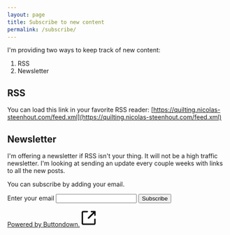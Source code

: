 ```yaml
---
layout: page
title: Subscribe to new content
permalink: /subscribe/
---
```


I'm providing two ways to keep track of new content:

1. RSS
2. Newsletter

## RSS

You can load this link in your favorite RSS reader: [https://quilting.nicolas-steenhout.com/feed.xml](https://quilting.nicolas-steenhout.com/feed.xml)

## Newsletter

I'm offering a newsletter if RSS isn't your thing. It will not be a high traffic newsletter. I'm looking at sending an update every couple weeks with links to all the new posts. 

You can subscribe by adding your email.

<form
  action="https://buttondown.email/api/emails/embed-subscribe/vavroom"
  method="post"
  target="popupwindow"
  onsubmit="window.open('https://buttondown.email/vavroom', 'popupwindow')"
  class="embeddable-buttondown-form"
>
  <label for="bd-email">Enter your email</label>
  <input type="email" name="email" id="bd-email" />
  
  <input type="submit" value="Subscribe" />
  <p>
    <a href="https://buttondown.email/refer/vavroom" target="_blank">Powered by Buttondown.<img src="/images/new-window-25.png" al="Opens in a new window"></a>
  </p>
</form>